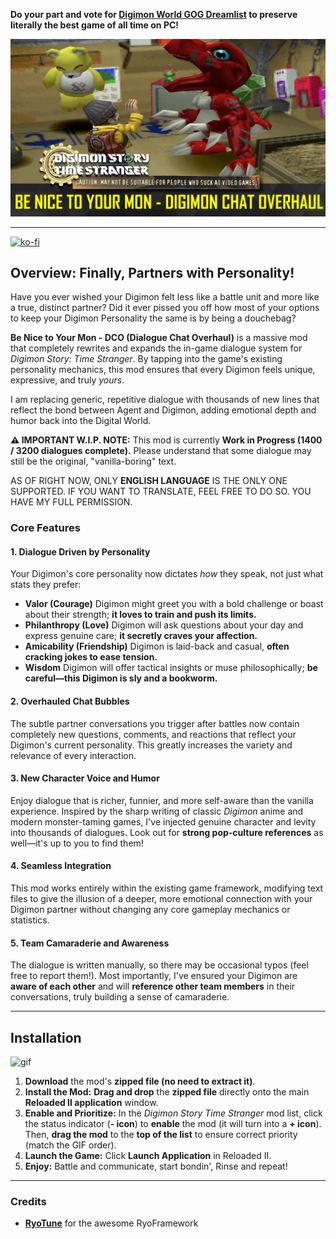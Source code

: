 **Do your part and vote for [Digimon World GOG Dreamlist](https://www.gog.com/dreamlist/game/digimon-world-1999) to preserve literally the best game of all time on PC!**

![img-1](/img/Banner.png)

-----

[![ko-fi](https://ko-fi.com/img/githubbutton_sm.svg)](https://ko-fi.com/C1C6R677O)

## **Overview: Finally, Partners with Personality!**

Have you ever wished your Digimon felt less like a battle unit and more like a true, distinct partner? Did it ever pissed you off how most of your options to keep your Digimon Personality the same is by being a douchebag?

**Be Nice to Your Mon - DCO (Dialogue Chat Overhaul)** is a massive mod that completely rewrites and expands the in-game dialogue system for *Digimon Story: Time Stranger*. By tapping into the game's existing personality mechanics, this mod ensures that every Digimon feels unique, expressive, and truly *yours*.

I am replacing generic, repetitive dialogue with thousands of new lines that reflect the bond between Agent and Digimon, adding emotional depth and humor back into the Digital World.

**⚠️ IMPORTANT W.I.P. NOTE:** This mod is currently **Work in Progress (1400 / 3200 dialogues complete).** Please understand that some dialogue may still be the original, "vanilla-boring" text. 

AS OF RIGHT NOW, ONLY **ENGLISH LANGUAGE** IS THE ONLY ONE SUPPORTED. IF YOU WANT TO TRANSLATE, FEEL FREE TO DO SO. YOU HAVE MY FULL PERMISSION.

### **Core Features**

#### **1. Dialogue Driven by Personality**
Your Digimon's core personality now dictates *how* they speak, not just what stats they prefer:

* **Valor (Courage)** Digimon might greet you with a bold challenge or boast about their strength; **it loves to train and push its limits.**
* **Philanthropy (Love)** Digimon will ask questions about your day and express genuine care; **it secretly craves your affection.**
* **Amicability (Friendship)** Digimon is laid-back and casual, **often cracking jokes to ease tension.**
* **Wisdom** Digimon will offer tactical insights or muse philosophically; **be careful—this Digimon is sly and a bookworm.**

#### **2. Overhauled Chat Bubbles**
The subtle partner conversations you trigger after battles now contain completely new questions, comments, and reactions that reflect your Digimon's current personality. This greatly increases the variety and relevance of every interaction.

#### **3. New Character Voice and Humor**
Enjoy dialogue that is richer, funnier, and more self-aware than the vanilla experience. Inspired by the sharp writing of classic *Digimon* anime and modern monster-taming games, I've injected genuine character and levity into thousands of dialogues. Look out for **strong pop-culture references** as well—it's up to you to find them!

#### **4. Seamless Integration**
This mod works entirely within the existing game framework, modifying text files to give the illusion of a deeper, more emotional connection with your Digimon partner without changing any core gameplay mechanics or statistics.

#### **5. Team Camaraderie and Awareness**
The dialogue is written manually, so there may be occasional typos (feel free to report them!). Most importantly, I've ensured your Digimon are **aware of each other** and will **reference other team members** in their conversations, truly building a sense of camaraderie.

---

## **Installation**

![gif](/img/Installation.gif)

1.  **Download** the mod's **zipped file (no need to extract it)**.
2.  **Install the Mod:** **Drag and drop** the **zipped file** directly onto the main **Reloaded II application** window.
3.  **Enable and Prioritize:** In the *Digimon Story Time Stranger* mod list, click the status indicator (**- icon**) to **enable** the mod (it will turn into a **+ icon**). Then, **drag the mod** to the **top of the list** to ensure correct priority (match the GIF order).
4.  **Launch the Game:** Click **Launch Application** in Reloaded II.
5.  **Enjoy:** Battle and communicate, start bondin', Rinse and repeat!

-----

### **Credits**

* **[RyoTune](https://gamebanana.com/members/2986979)** for the awesome RyoFramework